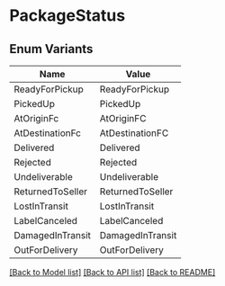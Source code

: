 # PackageStatus

## Enum Variants

| Name | Value |
|---- | -----|
| ReadyForPickup | ReadyForPickup |
| PickedUp | PickedUp |
| AtOriginFc | AtOriginFC |
| AtDestinationFc | AtDestinationFC |
| Delivered | Delivered |
| Rejected | Rejected |
| Undeliverable | Undeliverable |
| ReturnedToSeller | ReturnedToSeller |
| LostInTransit | LostInTransit |
| LabelCanceled | LabelCanceled |
| DamagedInTransit | DamagedInTransit |
| OutForDelivery | OutForDelivery |


[[Back to Model list]](../README.md#documentation-for-models) [[Back to API list]](../README.md#documentation-for-api-endpoints) [[Back to README]](../README.md)


